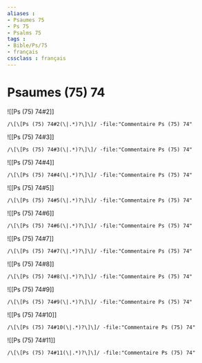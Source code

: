 ```yaml
---
aliases : 
- Psaumes 75
- Ps 75
- Psalms 75
tags : 
- Bible/Ps/75
- français
cssclass : français
---
```


# Psaumes (75) 74

![[Ps (75) 74#2]]

```query
/\[\[Ps (75) 74#2(\|.*)?\]\]/ -file:"Commentaire Ps (75) 74"
```

![[Ps (75) 74#3]]

```query
/\[\[Ps (75) 74#3(\|.*)?\]\]/ -file:"Commentaire Ps (75) 74"
```

![[Ps (75) 74#4]]

```query
/\[\[Ps (75) 74#4(\|.*)?\]\]/ -file:"Commentaire Ps (75) 74"
```

![[Ps (75) 74#5]]

```query
/\[\[Ps (75) 74#5(\|.*)?\]\]/ -file:"Commentaire Ps (75) 74"
```

![[Ps (75) 74#6]]

```query
/\[\[Ps (75) 74#6(\|.*)?\]\]/ -file:"Commentaire Ps (75) 74"
```

![[Ps (75) 74#7]]

```query
/\[\[Ps (75) 74#7(\|.*)?\]\]/ -file:"Commentaire Ps (75) 74"
```

![[Ps (75) 74#8]]

```query
/\[\[Ps (75) 74#8(\|.*)?\]\]/ -file:"Commentaire Ps (75) 74"
```

![[Ps (75) 74#9]]

```query
/\[\[Ps (75) 74#9(\|.*)?\]\]/ -file:"Commentaire Ps (75) 74"
```

![[Ps (75) 74#10]]

```query
/\[\[Ps (75) 74#10(\|.*)?\]\]/ -file:"Commentaire Ps (75) 74"
```

![[Ps (75) 74#11]]

```query
/\[\[Ps (75) 74#11(\|.*)?\]\]/ -file:"Commentaire Ps (75) 74"
```

